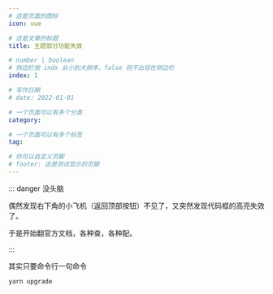 ```yaml
---
# 这是页面的图标
icon: vue

# 这是文章的标题
title: 主题部分功能失效

# number | boolean
# 侧边栏按 indx 从小到大排序，false 则不出现在侧边栏
index: 1

# 写作日期
# date: 2022-01-01

# 一个页面可以有多个分类
category: 

# 一个页面可以有多个标签
tag: 

# 你可以自定义页脚
# footer: 这是测试显示的页脚
---
```




::: danger 没头脑

偶然发现右下角的小飞机（返回顶部按钮）不见了，又突然发现代码框的高亮失效了。

于是开始翻官方文档，各种查，各种配。

:::



其实只要命令行一句命令

```bash
yarn upgrade
```

